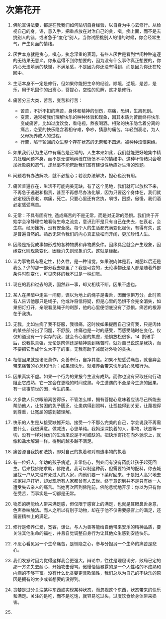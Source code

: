 # 次第花开

1. 佛陀宣讲法要，都是在教我们如何贴切自身经验，以自身为中心去修行。从检视自己的身，语，意入手，把重点放在对治自己的贪，嗔，痴上面，而不是去挑别人的错，或者急于“度化”别人。当你试图挑别人的错的时候，你会经常生气，产生负面的情绪。
2. 厌世本身就是贪心，嗔心，执念深重的表现，有些人厌世是看到世间种种追逐的无结果无意义。你永远得不到你想要的，因为没有什么事你真正想要的，你内心无法填满的缺憾，不满足感，不是因为你还没有得到，而是因为你还在轮回中。
3. 生活本身不一定是修行，但如果你能把生命的经验，顺境，逆境，是苦，是乐，用于巩固你的出离心，菩提心，空性的见解，这才是修行。
4. 痛苦分三大类，苦苦，变苦和行苦：
    - 苦苦，不折不扣的痛苦，身体和精神的创伤，病痛，恐惧，生离死别。
    - 变苦，通常被我们理解快乐的种种体验和现象，因其本质为苦而终将快乐变成痛苦。比如过度饮食，看电视，熬夜喝酒。相聚的快乐隐含着分离的痛苦，恋爱的快乐隐含着相守难，争吵，猜忌的痛苦。年轻到衰老，为人父母抚养成人的过程。
    - 行苦，陷于轮回的众生整个存在状态的无奈和不圆满。被种种烦恼束缚。

5. 如果我们认为生活中有痛苦是正常的，人生本来如此，我们就能更好地集中精力处理问题本身，而不是无谓地纠缠在愤愤不平的情绪中。这种坏情绪只会增加挫败感和怨气，却丝毫不能帮助我们富有建设性地应对生活的难题。
6. 问题若有办法解决，就不必担心；若没办法解决，担心也没有用。
7. 痛苦普遍存在，生活不可能完美无缺，有了这个见地，我们就可以放松下来，不再急于逃避和指责，甚至不再想尽办法化解，因为只要这个身体在，我们就必定经历衰老，病痛，死亡。只要心里还有贪执，嗔恨，困惑，傲慢，我们酒必定感受痛苦。
8. 无常：不具有固有性, 造成痛苦的不是无常，而是对无常的恐惧。我们终于开始学会冷静理性地看待生命之流变，意识到不是只有自己在失去，在衰老，会生病，经历挫折，没有安全感。每个人的生活都充满变化起伏，有得有失，这是普遍自然的。熟悉无常令我们的内心真正放松而开阔，更加珍惜人生。
9. 因缘是指促成事物形成的各种物质和非物质条件。因缘具足就会产生现象，因缘变化则现象变化，因缘消失则现象消失。这就是缘起。
10. 认为事物具有稳定性，持久性，是一种错觉。如果说肉体是我，减肥以后还是我么？少的那一部分我去哪里了？我是可变的，无论事物还是人都是随着外部条件时刻变化，可见肉体的我不过是一种幻觉。
11. 现在的我和过去的我，固然非一事，却又相续不断。因果不虚也。
12. 某人在黑暗中走进一间房，误以为地上的绳子是毒舌，因而惊惧万分。此时若有人告诉他那只是绳子，他或许将信将疑，但是心里的恐惧不会完全消失，如果把灯打开，亲眼看见绳子的刹那，他的心里便彻底没有了恐惧。痛苦的根源在于我执。
13. 无我，比如生病了我不舒服，我很痛，这时候如果提醒自己没有我，只是肉体的某些部分出了问题，不舒服，疼痛也是一时的感受，而感受随时在变化。仅仅知道没有一个实存的我，就会令心里的焦虑，恐惧放松很多。14. 割破手后，说我执真强，无论是肉体还是精神感到痛苦时，就对自己说这是我执，而不要把它当成什么大不了的事。无我有助于减弱对外物的贪执。 
14. 相信因果就是诸恶莫作，众善奉行，自净其意。如果不想感受痛苦，就舍弃会带来痛苦的心念和行为；如果想快乐，就培养会带来快乐的心念和行为。
15. 因果真实不虚。如果一个行为的果报今生没有成熟，而你也没有采取任何行动阻止它成熟，它一定会在更晚的时间成熟。今生遭遇的不全是今生造的因果，有一些事前世的因，今生的果。
16. 大多数人只求眼前离苦得乐，不管怎么样，拥有菩提心意味着应该尽己所能去帮助他人，让贫困的免予匮乏，让患病得到照料，让孤独得到关爱，让蔑视得到尊重，让冤屈的感到被理解。
17. 快乐的人生是从接受缺憾开始，接受一个不那么完美的自己，学会说我不再需要什么，我很满意。做减法，心思单纯。我妈深深执着的人，事物，状态等一切，没有一样对我们的生活来说是不可或缺的。把快乐寄托在向外驰求上，就像和盐水解渴一样。得到的越多越不满足。
18. 痛苦源自我执和法执，即对自己的执着和对周遭事物的执着
19. 有一位妇人，年幼的孩子病逝，非常伤心，到处问有没有药能让孩子起死回生。后来找佛陀求助，佛陀说，我可以制这种药，但需要特殊的配料，你去城里找一户从来没有死过人的人家，向他们要一下菜籽回来。于是妇人高兴地去挨家挨户打听，却发现所有人家都曾有人去世。终于意识到并不是只有她一人遭受失去亲人的痛苦。当她再次回到佛陀前，佛陀悲悯地开示：你以为只有你在受苦，而事实是一切都是无常。
20. 物质的确能给人带来满足感，但仅限于感官上的满足，也就是耳眼鼻舌身意，色声香味触法。而人之所以有别于动物，却在于他不仅需要感官上的满足，还需要精神上的满足。
21. 修行是修养仁爱，宽容，谦让，与人为善等能给自他带来安乐的精神品质，要关注其他生命的福祉，并且自觉调整自身行为让其他众生感到安适快乐。
22. 不忍心看见另一个生命痛苦，是恻隐之心，参与分担另一个生命的痛苦是悲心。
23. 我们发怒时因为觉得这样我会更强大，辩论中，往往是理屈词穷，败局已定的那一方先失去耐心，开始攻击谩骂。傲慢恰恰暴露的是一个人性格的不成熟和内涵的不够丰富。没有什么比贪婪更具欺骗性，我们总以为自己的不快乐的原因是拥有的太少或者想要的没得到。
24. 贪婪是过分关注某种东西或实现某种状态，而忽视这个东西，状态带来的快乐和满足。关注的是吃，而不是吃饱，就容易吃过头，过度饮食给身体带来损害。
25. 
